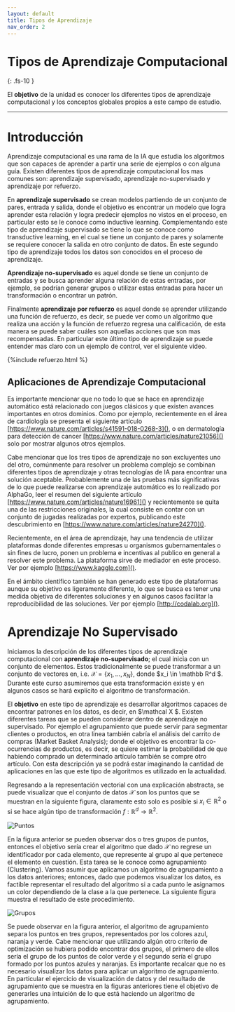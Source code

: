 ```yaml
---
layout: default
title: Tipos de Aprendizaje
nav_order: 2
---
```


# Tipos de Aprendizaje Computacional
{: .fs-10 }


El **objetivo** de la unidad es conocer los diferentes tipos de aprendizaje computacional y los conceptos globales propios a este campo de estudio.

---

# Introducción

Aprendizaje computacional es una rama de la IA que estudia los algoritmos que son capaces de aprender a partir una serie de ejemplos o con alguna guía. Existen diferentes tipos de aprendizaje computacional los mas comunes son: aprendizaje supervisado, aprendizaje no-supervisado y aprendizaje por refuerzo. 

En **aprendizaje supervisado** se crean modelos partiendo de un conjunto de pares, entrada y salida, donde el objetivo es encontrar un modelo que logra aprender esta relación y logra predecir ejemplos no vistos en el proceso, en particular esto se le conoce como inductive learning. Complementando este tipo de aprendizaje supervisado se tiene lo que se conoce como transductive learning, en el cual se tiene un conjunto de pares y solamente se requiere conocer la salida en otro conjunto de datos. En este segundo tipo de aprendizaje todos los datos son conocidos en el proceso de aprendizaje. 

**Aprendizaje no-supervisado** es aquel donde se tiene un conjunto de entradas y se busca aprender alguna relación de estas entradas, por ejemplo, se podrían generar grupos o utilizar estas entradas para hacer un transformación o encontrar un patrón. 

Finalmente **aprendizaje por refuerzo** es aquel donde se aprender utilizando una función de refuerzo, es decir, se puede ver como un algoritmo que realiza una acción y la función de refuerzo regresa una calificación, de esta manera se puede saber cuáles son aquellas acciones que son mas recompensadas. En particular este último tipo de aprendizaje se puede entender mas claro con un ejemplo de control, ver el siguiente video. 

{%include refuerzo.html %}

## Aplicaciones de Aprendizaje Computacional

Es importante mencionar que no todo lo que se hace en aprendizaje automático está relacionado con juegos clásicos y que existen avances importantes en otros dominios. Como por ejemplo, recientemente en el área de cardiología se presenta el siguiente artículo [https://www.nature.com/articles/s41591-018-0268-3](), o en dermatología para detección de cancer [https://www.nature.com/articles/nature21056]() solo por mostrar algunos otros ejemplos. 

Cabe mencionar que los tres tipos de aprendizaje no son excluyentes uno del otro, comúnmente para resolver un problema complejo se combinan diferentes tipos de aprendizaje y otras tecnologías de IA para encontrar una solución aceptable. Probablemente una de las pruebas más significativas de lo que puede realizarse con aprendizaje automático es lo realizado por AlphaGo, leer el resumen del siguiente artículo [https://www.nature.com/articles/nature16961]() y recientemente se  quita una de las restricciones originales, la cual consiste en contar con un conjunto de jugadas realizadas por expertos, publicando este descubrimiento en [https://www.nature.com/articles/nature24270]().

Recientemente, en el área de aprendizaje, hay una tendencia de utilizar plataformas donde diferentes empresas u organismos gubernamentales o sin fines de lucro, ponen un problema e incentivas al publico en general a resolver este problema. La plataforma sirve de mediador en este proceso. Ver por ejemplo [https://www.kaggle.com]().

En el ámbito científico también se han generado este tipo de plataformas aunque su objetivo es ligeramente diferente, lo que se busca es tener una medida objetiva de diferentes soluciones y en algunos casos facilitar la reproducibilidad de las soluciones. Ver por ejemplo [http://codalab.org]().

# Aprendizaje No Supervisado

Iniciamos la descripción de los diferentes tipos de aprendizaje computacional con **aprendizaje no-supervisado**;
el cual inicia con un conjunto de elementos. Estos tradicionalmente se puede transformar a un conjunto de vectores en, i.e.
$\mathcal X = \{ x_1, \ldots, x_N \}$, donde $x_i \in \mathbb R^d $.
Durante este curso asumiremos que esta transformación existe y en algunos casos se hará explícito el algoritmo de transformación.

El **objetivo** en este tipo de aprendizaje es desarrollar algoritmos capaces de encontrar patrones en los datos, es decir, 
en $\mathcal X $. Existen diferentes tareas que se pueden considerar dentro de aprendizaje no supervisado. Por ejemplo
el agrupamiento que puede servir para segmentar clientes o productos, en otra linea también cabría el análisis del carrito de 
compras (Market Basket Analysis); donde el objetivo es encontrar la co-ocurrencias de productos, es decir, se quiere estimar 
la probabilidad de que habiendo comprado un determinado artículo también se compre otro artículo. Con esta descripción ya se 
podrá estar imaginando la cantidad de aplicaciones en las que este tipo de algoritmos es utilizado en la actualidad. 

Regresando a la representación vectorial con una explicación abstracta, se puede visualizar que el conjunto de datos $\mathcal X$ 
son los puntos que se muestran en la siguiente figura, claramente esto solo es posible si $x_i \in \mathbb R^2$ o si
se hace algún tipo de transformación $f: \mathbb R^d \rightarrow \mathbb R^2$.

![Puntos](/images/points.png) 

En la figura anterior se pueden observar dos o tres grupos de puntos, entonces el objetivo sería crear el algoritmo que dado 
$\mathcal X$ no regrese un identificador por cada elemento, que represente al grupo al que pertenece el elemento en cuestión. 
Esta tarea se le conoce como agrupamiento (Clustering). Vamos asumir que aplicamos un algoritmo de agrupamiento a los datos 
anteriores; entonces, dado que podemos visualizar los datos, es factible representar el resultado del algoritmo si a
cada punto le asignamos un color dependiendo de la clase a la que pertenece. La siguiente figura muestra el resultado de este procedimiento. 

![Grupos](/images/cluster.png)
    
Se puede observar en la figura anterior, el algoritmo de agrupamiento separa los puntos en tres grupos, representados 
por los colores azul, naranja y verde. Cabe mencionar que utilizando algún otro criterio de optimización se hubiera podido encontrar 
dos grupos, el primero de ellos sería el grupo de los puntos de color verde y el segundo sería el grupo formado por los puntos 
azules y naranjas. Es importante recalcar que no es necesario visualizar los datos para aplicar un algoritmo de agrupamiento. 
En particular el ejercicio de visualización de datos y del resultado de agrupamiento que se muestra en la figuras anteriores 
tiene el objetivo de generarles una intuición de lo que está haciendo un algoritmo de agrupamiento. 